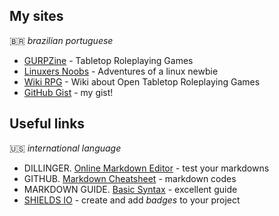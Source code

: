 ## My sites
🇧🇷 *brazilian portuguese*
* [GURPZine](https://www.gurpzine.com.br) - Tabletop Roleplaying Games
* [Linuxers Noobs](http://linuxernoob.blogspot.com) - Adventures of a linux newbie
* [Wiki RPG](https://rpg.fandom.com/pt-br/wiki/RPG_Wiki) - Wiki about Open Tabletop Roleplaying Games
* [GitHub Gist](https://gist.github.com/nerun) - my gist!

## Useful links
🇺🇸 *international language*
* DILLINGER. [Online Markdown Editor](https://dillinger.io) - test your markdowns
* GITHUB. [Markdown Cheatsheet](https://github.com/adam-p/markdown-here/wiki/Markdown-Cheatsheet) - markdown codes
* MARKDOWN GUIDE. [Basic Syntax](https://www.markdownguide.org/basic-syntax) - excellent guide
* [SHIELDS IO](https://shields.io/) - create and add *badges* to your project

<!--
**nerun/nerun** is a ✨ _special_ ✨ repository because its `README.md` (this file) appears on your GitHub profile.

Here are some ideas to get you started:

- 🔭 I’m currently working on ...
- 🌱 I’m currently learning ...
- 👯 I’m looking to collaborate on ...
- 🤔 I’m looking for help with ...
- 💬 Ask me about ...
- 📫 How to reach me: ...
- 😄 Pronouns: ...
- ⚡ Fun fact: ...
-->
